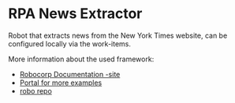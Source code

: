 # RPA News Extractor

Robot that extracts news from the New York Times website, can be configured locally via the work-items.

More information about the used framework:
- [Robocorp Documentation -site](https://robocorp.com/docs)
- [Portal for more examples](https://robocorp.com/portal)
- [robo repo](https://github.com/robocorp/robo)
